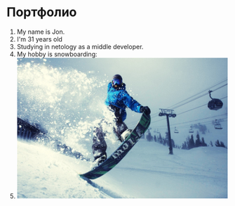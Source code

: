 # Портфолио
1. My name is Jon.
2. I'm 31 years old
3. Studying in netology as a middle developer.
4. My hobby is snowboarding:
5. ![My hobby is snowboarding](Snowboarder.jpg)
